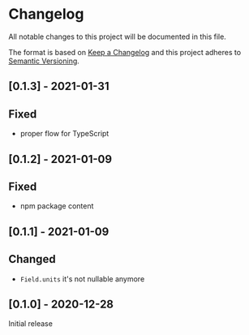# Changelog

All notable changes to this project will be documented in this file.

The format is based on [Keep a Changelog](https://keepachangelog.com/en/1.0.0/) and this project adheres to [Semantic Versioning](https://semver.org/spec/v2.0.0.html).

## [0.1.3] - 2021-01-31

## Fixed

- proper flow for TypeScript

## [0.1.2] - 2021-01-09

## Fixed

- npm package content

## [0.1.1] - 2021-01-09

## Changed

- `Field.units` it's not nullable anymore

## [0.1.0] - 2020-12-28

Initial release
